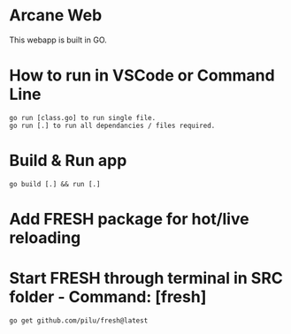 # Arcane Web
This webapp is built in GO.

# How to run in VSCode or Command Line
```
go run [class.go] to run single file.
go run [.] to run all dependancies / files required.
```

# Build & Run app
```
go build [.] && run [.]
```

# Add FRESH package for hot/live reloading
# Start FRESH through terminal in SRC folder - Command: [fresh]
```
go get github.com/pilu/fresh@latest
```